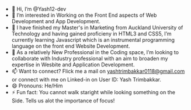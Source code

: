 - 👋 Hi, I’m @Yash12-dev
- 👀 I’m interested in Working on the Front End aspects of Web Development and App Development.
- 🌱 I have finished my Master's in Marketing from Auckland University of Technology and having gained proficieny in HTML3 and CSS5, I’m currently learning Javascript which is an instrumental programming language on the front end Website Development. 
- 💞️ As a relatively New Professional in the Coding space, I’m looking to collaborate with Industry professional with an aim to broaden my expertise in Wesbite and Application Development.
- 📫 Want to connect? Flick me a mail on yashtrimbakkar0118@gmail.com or connect with me on Linked-in on User ID: Yash Trimbakkar.
- 😄 Pronouns: He/Him
- ⚡ Fun fact: You cannot walk staright while looking something on the Side. Tells us alot the importance of focus!

<!---
Yash12-dev/Yash12-dev is a ✨ special ✨ repository because its `README.md` (this file) appears on your GitHub profile.
You can click the Preview link to take a look at your changes.
--->
